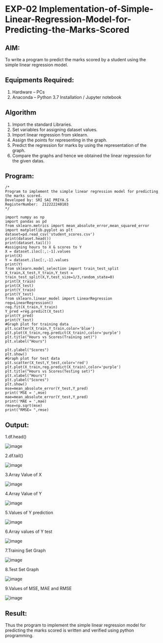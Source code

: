 # EXP-02  Implementation-of-Simple-Linear-Regression-Model-for-Predicting-the-Marks-Scored

## AIM:
To write a program to predict the marks scored by a student using the simple linear regression model.

## Equipments Required:
1. Hardware – PCs
2. Anaconda – Python 3.7 Installation / Jupyter notebook

## Algorithm
1. Import the standard Libraries.
2. Set variables for assigning dataset values.
3. Import linear regression from sklearn.
4. Assign the points for representing in the graph.
5. Predict the regression for marks by using the representation of the graph.
6. Compare the graphs and hence we obtained the linear regression for the given datas.
   
## Program:
```
/*
Program to implement the simple linear regression model for predicting the marks scored.
Developed by: SRI SAI PRIYA.S
RegisterNumber:  212222240103
*/

import numpy as np
import pandas as pd
from sklearn.metrics import mean_absolute_error,mean_squared_error
import matplotlib.pyplot as plt
dataset=pd.read_csv('student_scores.csv')
print(dataset.head())
print(dataset.tail())
#assigning hours to X & scores to Y
X = dataset.iloc[:,:-1].values
print(X)
Y = dataset.iloc[:,-1].values
print(Y)
from sklearn.model_selection import train_test_split
X_train,X_test,Y_train,Y_test = train_test_split(X,Y,test_size=1/3,random_state=0)
print(X_train)
print(X_test)
print(Y_train)
print(Y_test)
from sklearn.linear_model import LinearRegression
reg=LinearRegression()
reg.fit(X_train,Y_train)
Y_pred =reg.predict(X_test)
print(Y_pred)
print(Y_test)
#Graph plot for training data
plt.scatter(X_train,Y_train,color='blue')
plt.plot(X_train,reg.predict(X_train),color='purple')
plt.title("Hours vs Scores(Training set)")
plt.xlabel("Hours")
```
```
plt.ylabel("Scores")
plt.show()
#Graph plot for test data
plt.scatter(X_test,Y_test,color='red')
plt.plot(X_train,reg.predict(X_train),color='purple')
plt.title("Hours vs Scores(Testing set)")
plt.xlabel("Hours")
plt.ylabel("Scores")
plt.show()
mse=mean_absolute_error(Y_test,Y_pred)
print('MSE = ',mse)
mae=mean_absolute_error(Y_test,Y_pred)
print('MAE = ',mae)
rmse=np.sqrt(mse)
print("RMSE= ",rmse)
```
## Output:
1.df.head()

![image](https://github.com/SriSaiPriyaSenthilvel/Implementation-of-Simple-Linear-Regression-Model-for-Predicting-the-Marks-Scored/assets/119475702/1dc2ddc5-0ded-41c0-9b18-1cc962bf5a98)

2.df.tail()

![image](https://github.com/SriSaiPriyaSenthilvel/Implementation-of-Simple-Linear-Regression-Model-for-Predicting-the-Marks-Scored/assets/119475702/9eada9f6-bd10-46f0-af95-a04fe41fd553)

3.Array Value of X

![image](https://github.com/SriSaiPriyaSenthilvel/Implementation-of-Simple-Linear-Regression-Model-for-Predicting-the-Marks-Scored/assets/119475702/b2a12855-b023-4c72-87b6-daa8492d5a51)

4.Array Value of Y

![image](https://github.com/SriSaiPriyaSenthilvel/Implementation-of-Simple-Linear-Regression-Model-for-Predicting-the-Marks-Scored/assets/119475702/1f47ce40-7c1a-4c87-a143-b77d8e79e7e3)

5.Values of Y prediction

![image](https://github.com/SriSaiPriyaSenthilvel/Implementation-of-Simple-Linear-Regression-Model-for-Predicting-the-Marks-Scored/assets/119475702/500731ac-efa7-4104-9a26-124cf596ed5a)

6.Array values of Y test

![image](https://github.com/SriSaiPriyaSenthilvel/Implementation-of-Simple-Linear-Regression-Model-for-Predicting-the-Marks-Scored/assets/119475702/8f60ae89-df39-422d-a788-2e8eddd2a6ed)

7.Training Set Graph

![image](https://github.com/SriSaiPriyaSenthilvel/Implementation-of-Simple-Linear-Regression-Model-for-Predicting-the-Marks-Scored/assets/119475702/b2bcb3f8-e9f6-4895-aa2b-96697b99c70a)

8.Test Set Graph

![image](https://github.com/SriSaiPriyaSenthilvel/Implementation-of-Simple-Linear-Regression-Model-for-Predicting-the-Marks-Scored/assets/119475702/65344987-511d-417a-b8c6-dd4923729b66)

9.Values of MSE, MAE and RMSE

![image](https://github.com/SriSaiPriyaSenthilvel/Implementation-of-Simple-Linear-Regression-Model-for-Predicting-the-Marks-Scored/assets/119475702/8b2b0a33-5bd5-4b4c-b0d7-e80b536334c3)

## Result:
Thus the program to implement the simple linear regression model for predicting the marks scored is written and verified using python programming.
